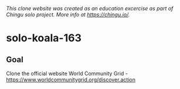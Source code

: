 _This clone website was created as an education excercise as part of Chingu solo project. More info at https://chingu.io/._
# solo-koala-163

## Goal

  Clone the official website World Community Grid - https://www.worldcommunitygrid.org/discover.action
  

